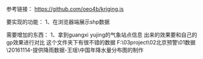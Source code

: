 参考链接：
https://github.com/oeo4b/kriging.js


要实现的功能：
1、在浏览器端展示shp数据


需要增加的东西：
1、拿到guangxi yujing的气象站点信息
出来的效果要和自己的gp效果进行对比
这个文件夹下有很不错的数据
F:\03project\02北京预警\01数据\20161114-提供降雨数据-王瑶\中国年降水量分布图的制作
